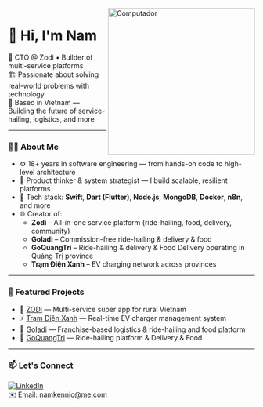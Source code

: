 <img src="https://raw.githubusercontent.com/MicaelliMedeiros/micaellimedeiros/master/image/computer-illustration.png" width="300px" align="right" alt="Computador">

# 👋 Hi, I'm Nam

🚀 CTO @ Zodi • Builder of multi-service platforms  
🏗️ Passionate about solving real-world problems with technology  
📍 Based in Vietnam — Building the future of service-hailing, logistics, and more

---

### 👨‍💻 About Me

- ⚙️ 18+ years in software engineering — from hands-on code to high-level architecture  
- 🧠 Product thinker & system strategist — I build scalable, resilient platforms  
- 📱 Tech stack: **Swift**, **Dart (Flutter)**, **Node.js**, **MongoDB**, **Docker**, **n8n**, and more  
- 🌐 Creator of:
  - **Zodi** – All-in-one service platform (ride-hailing, food, delivery, community)
  - **Goladi** – Commission-free ride-hailing & delivery & food
  - **GoQuangTri** – Ride-hailing & delivery & Food Delivery operating in Quảng Trị province
  - **Trạm Điện Xanh** – EV charging network across provinces

---

### 🌟 Featured Projects

- 🛵 [ZODi](https://zodi.vn) — Multi-service super app for rural Vietnam  
- ⚡ [Trạm Điện Xanh](https://tramdienxanh.com) — Real-time EV charger management system  
- 🎯 [Goladi](https://goladivn.com.vn) — Franchise-based logistics & ride-hailing and food platform
- 🍔 [GoQuangTri](https://goquangtri.com) — Ride-hailing platform & Delivery & Food

---

### 📫 Let's Connect

[![LinkedIn](https://img.shields.io/badge/LinkedIn-%230077B5.svg?style=for-the-badge&logo=linkedin&logoColor=white)](https://www.linkedin.com/in/namkennic)  
✉️ Email: namkennic@me.com
